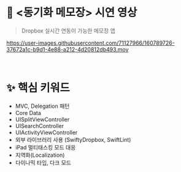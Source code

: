 # 📱 <동기화 메모장> 시연 영상

> Dropbox 실시간 연동이 가능한 메모장 앱

https://user-images.githubusercontent.com/71127966/160789726-37672a1c-b9d1-4e88-a212-4d20812db493.mov

<br>

# ✨ 핵심 키워드

- MVC, Delegation 패턴
- Core Data
- UISplitViewController
- UISearchController
- UIActivityViewController
- 외부 라이브러리 사용 (SwiftyDropbox, SwiftLint)
- iPad 멀티태스킹 모드 대응
- 지역화(Localization)
- 다이나믹 타입, 다크 모드
